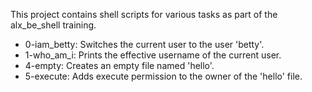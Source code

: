 This project contains shell scripts for various tasks as part of the alx_be_shell training.


- 0-iam_betty: Switches the current user to the user 'betty'.
- 1-who_am_i: Prints the effective username of the current user.
- 4-empty: Creates an empty file named 'hello'.
- 5-execute: Adds execute permission to the owner of the 'hello' file.
